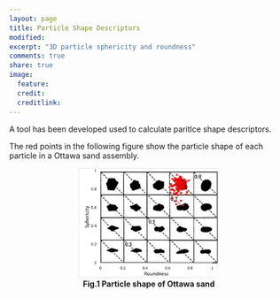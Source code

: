 ```yaml
---
layout: page
title: Particle Shape Descriptors
modified: 
excerpt: "3D particle sphericity and roundness"
comments: true
share: true
image:
  feature: 
  credit: 
  creditlink: 
---
```


A tool has been developed used to calculate paritlce shape descriptors.

The red points in the following figure show the particle shape of each particle in a Ottawa sand assembly.

<figure align="center"> 
<img src="/images/Ottawa-sand-particle-shape.png" width='60%'/><br>
<b>Fig.1 Particle shape of Ottawa sand</b>
</figure> 
